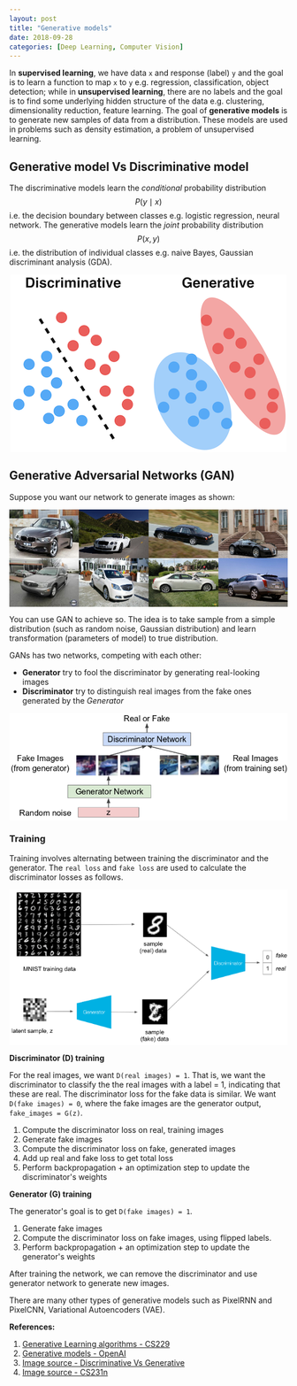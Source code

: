 ```yaml
---
layout: post
title: "Generative models"
date: 2018-09-28
categories: [Deep Learning, Computer Vision]
---
```


In **supervised learning**, we have data `x` and response (label) `y` and the goal is to learn a function to map `x` to `y` e.g. regression, classification, object detection; while in **unsupervised learning**, there are no labels and the goal is to find some underlying hidden structure of the data e.g. clustering, dimensionality reduction, feature learning. The goal of **generative models** is to generate new samples of data from a distribution. These models are used in problems such as density estimation, a problem of unsupervised learning.

## Generative model Vs Discriminative model

The discriminative models learn the *conditional* probability distribution $$P(y \mid x)$$ i.e. the decision boundary between classes e.g. logistic regression, neural network. The generative models learn the *joint* probability distribution $$P(x, y)$$ i.e. the distribution of individual classes e.g. naive Bayes, Gaussian discriminant analysis (GDA).

<img src="/img/discriminative_generative.png" style="display: block; margin: auto; width: auto; max-width: 100%;">

## Generative Adversarial Networks (GAN)

Suppose you want our network to generate images as shown:

<img src="/img/cars.png" style="display: block; margin: auto; width: auto; max-width: 100%;">

You can use GAN to achieve so. The idea is to take sample from a simple distribution (such as random noise, Gaussian distribution) and learn transformation (parameters of model) to true distribution.  

GANs has two networks, competing with each other:  
* **Generator** try to fool the discriminator by generating real-looking images
* **Discriminator** try to distinguish real images from the fake ones generated by the *Generator*

<img src="/img/gan.png" style="display: block; margin: auto; width: auto; max-width: 100%;">

### Training

Training involves alternating between training the discriminator and the generator. The `real loss` and `fake loss` are used to calculate the discriminator losses as follows.

<img src="/img/gan_MNIST.png" style="display: block; margin: auto; width: auto; max-width: 100%;">

**Discriminator (D) training**

For the real images, we want `D(real images) = 1`. That is, we want the discriminator to classify the the real images with a label = 1, indicating that these are real. The discriminator loss for the fake data is similar. We want `D(fake images) = 0`, where the fake images are the generator output, `fake_images = G(z)`.

1. Compute the discriminator loss on real, training images
2. Generate fake images
3. Compute the discriminator loss on fake, generated images
4. Add up real and fake loss to get total loss
5. Perform backpropagation + an optimization step to update the discriminator's weights

**Generator (G) training**

The generator's goal is to get `D(fake images) = 1`.

1. Generate fake images
2. Compute the discriminator loss on fake images, using flipped labels.
3. Perform backpropagation + an optimization step to update the generator's weights

After training the network, we can remove the discriminator and use generator network to generate new images.

There are many other types of generative models such as PixelRNN and PixelCNN, Variational Autoencoders (VAE).


**References:**   
1. [Generative Learning algorithms - CS229](http://cs229.stanford.edu/notes/cs229-notes2.pdf)  
2. [Generative models - OpenAI](https://blog.openai.com/generative-models/)  
3. [Image source - Discriminative Vs Generative](http://joelouismarino.github.io/blog_posts/blog_VAE.html)
4. [Image source - CS231n](http://cs231n.stanford.edu/)